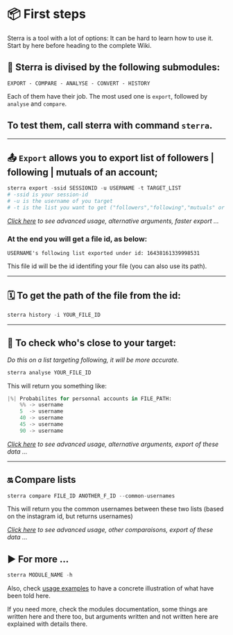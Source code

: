 # 📦 First steps
Sterra is a tool with a lot of options: It can be hard to learn how to use it. Start by here before heading to the complete Wiki.
## 🧩 Sterra is divised by the following submodules:
```
EXPORT - COMPARE - ANALYSE - CONVERT - HISTORY
```
Each of them have their job. The most used one is `export`, followed by `analyse` and `compare`.

## To test them, call sterra with command `sterra`.
***
## 📤 `Export` allows you to export list of followers | following | mutuals of an account;
```python
sterra export -ssid SESSIONID -u USERNAME -t TARGET_LIST
# -ssid is your session-id
# -u is the username of you target
# -t is the list you want to get ("followers","following","mutuals" or "both")
```
_[Click here](https://github.com/novitae/sterraxcyl/wiki/Export) to see advanced usage, alternative arguments, faster export ..._
### At the end you will get a file id, as below:
```pyton
USERNAME's following list exported under id: 16438161339998531
```
This file id will be the id identifing your file (you can also use its path).
***
## 🗓 To get the path of the file from the id:
```python
sterra history -i YOUR_FILE_ID
```
***
## 👥 To check who's close to your target:
_Do this on a list targeting following, it will be more accurate._
```python
sterra analyse YOUR_FILE_ID
```
This will return you something like:
```python
|%| Probabilites for personnal accounts in FILE_PATH:
    %% -> username
    5  -> username
    40 -> username
    45 -> username
    90 -> username
```
_[Click here](https://github.com/novitae/sterraxcyl/wiki/Analyse) to see advanced usage, alternative arguments, export of these data ..._
***
## 🔛 Compare lists
```python
sterra compare FILE_ID ANOTHER_F_ID --common-usernames
```
This will return you the common usernames between these two lists (based on the instagram id, but returns usernames)

_[Click here](https://github.com/novitae/sterraxcyl/wiki/Compare) to see advanced usage, other comparaisons, export of these data ..._
## ▶️ For more ...
```python
sterra MODULE_NAME -h
```
Also, check [usage examples](https://github.com/novitae/sterraxcyl/wiki/Usage-exemple) to have a concrete illustration of what have been told here.

If you need more, check the modules documentation, some things are written here and there too, but arguments written and not written here are explained with details there.